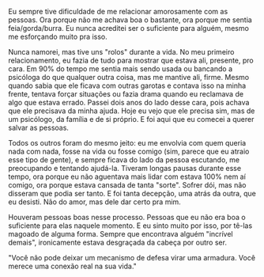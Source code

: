 Eu sempre tive dificuldade de me relacionar amorosamente com as pessoas. Ora porque não me achava boa o bastante, ora porque me sentia feia/gorda/burra. Eu nunca acreditei ser o suficiente para alguém, mesmo me esforçando muito pra isso.    

Nunca namorei, mas tive uns "rolos" durante a vida. No meu primeiro relacionamento, eu fazia de tudo para mostrar que estava ali, presente, pro cara. Em 90% do tempo me sentia mais sendo usada ou bancando a psicóloga do que qualquer outra coisa, mas me mantive ali, firme. Mesmo quando sabia que ele ficava com outras garotas e contava isso na minha frente, tentava forçar situações ou fazia drama quando eu reclamava de algo que estava errado. Passei dois anos do lado desse cara, pois achava que ele precisava da minha ajuda. Hoje eu vejo que ele precisa sim, mas de um psicólogo, da família e de si próprio. E foi aqui que eu comecei a querer salvar as pessoas.

Todos os outros foram do mesmo jeito: eu me envolvia com quem queria nada com nada, fosse na vida ou fosse comigo (sim, parece que eu atraio esse tipo de gente), e sempre ficava do lado da pessoa escutando, me preocupando e tentando ajudá-la. Tiveram longas pausas durante esse tempo, ora porque eu não aguentava mais lidar com estava 100% nem aí comigo, ora porque estava cansada de tanta "sorte". Sofrer dói, mas não disseram que podia ser tanto. E foi tanta decepção, uma atrás da outra, que eu desisti. Não do amor, mas dele dar certo pra mim.

Houveram pessoas boas nesse processo. Pessoas que eu não era boa o suficiente para elas naquele momento. E eu sinto muito por isso, por tê-las magoado de alguma forma. Sempre que encontrava alguém "incrível demais", ironicamente estava desgraçada da cabeça por outro ser. 

"Você não pode deixar um mecanismo de defesa virar uma armadura. Você merece uma conexão real na sua vida."